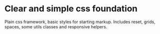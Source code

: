 Clear and simple css foundation
====

Plain css framework, basic styles for starting markup. Includes reset, grids, spaces, some utils classes and responsive helpers.